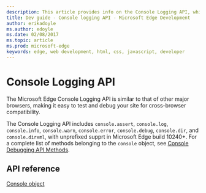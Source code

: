 ---description: This article provides info on the Console Logging API, which is used to let you communicate from your app to the F12 developer tools console.
title: Dev guide - Console logging API - Microsoft Edge Development
author: erikadoyle
ms.author: edoyle
ms.date: 02/08/2017
ms.topic: article
ms.prod: microsoft-edge
keywords: edge, web development, html, css, javascript, developer
---# Console Logging APIThe Microsoft Edge Console Logging API is similar to that of other major browsers, making it easy to test and debug your site for cross-browser compatibility.The Console Logging API includes `console.assert`, `console.log`, `console.info`, `console.warn`, `console.error`, `console.debug`, `console.dir`, and `console.dirxml`, with unprefixed supprt in Microsoft Edge build 10240+. For a complete list of methods belonging to the `console` object, see [Console Debugging API Methods](https://msdn.microsoft.com/library/hh772183(v=vs.85).aspx).## API reference[Console object](https://msdn.microsoft.com/library/hh772169.aspx)